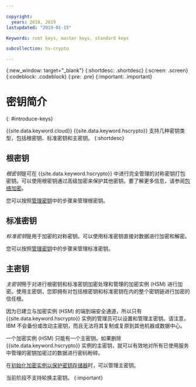 ```yaml
---

copyright:
  years: 2018, 2019
lastupdated: "2019-01-15"

Keywords: root keys, master keys, standard keys

subcollection: hs-crypto

---
```


{:new_window: target="_blank"}
{:shortdesc: .shortdesc}
{:screen: .screen}
{:codeblock: .codeblock}
{:pre: .pre}
{:important: .important}

# 密钥简介
{: #introduce-keys}

{{site.data.keyword.cloud}} {{site.data.keyword.hscrypto}} 支持几种密钥类型，包括根密钥、标准密钥和主密钥。
{:shortdesc}

## 根密钥

*根密钥*是可在 {{site.data.keyword.hscrypto}} 中进行完全管理的对称密钥打包密钥。可以使用根密钥通过高级加密来保护其他密钥。要了解更多信息，请参阅<a href="/docs/services/key-protect/concepts/envelope-encryption.html">包络加密</a>。

您可以按照[管理密钥](/docs/services/hs-crypto/index.html#manage-keys)中的步骤来管理根密钥。

## 标准密钥

*标准密钥*是用于加密的对称密钥。可以使用标准密钥直接对数据进行加密和解密。

您可以按照[管理密钥](/docs/services/hs-crypto/index.html#manage-keys)中的步骤来管理标准密钥。

## 主密钥

*主密钥*用于对进行根密钥和标准密钥加密处理和管理的加密实例 (HSM) 进行加密。使用主密钥，您即拥有对包括根密钥和标准密钥在内的整个密钥链进行加密的信任根。

因为已建立与加密实例 (HSM) 的端到端安全通道，所以只有 {{site.data.keyword.hscrypto}} 实例的管理员可以设置和管理主密钥。请注意，IBM 不会备份或改动主密钥，而且无法将其复制或复原到其他机器或数据中心。

一个加密实例 (HSM) 只能有一个主密钥。如果删除 {{site.data.keyword.hscrypto}} 实例的主密钥，就可以有效地对所有已使用服务中管理的密钥加密过的数据进行密码粉碎。

在[初始化加密实例以保护密钥存储器](/docs/services/hs-crypto/initialize_hsm.html)时，可以管理主密钥。

当前阶段不支持轮换主密钥。
{:important}
